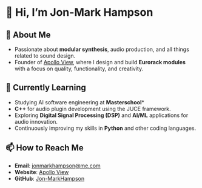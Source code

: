# 👋 Hi, I’m Jon-Mark Hampson

## 👀 About Me
- Passionate about **modular synthesis**, audio production, and all things related to sound design.
- Founder of [Apollo View](https://apolloviewmodular.com), where I design and build **Eurorack modules** with a focus on quality, functionality, and creativity.

## 🌱 Currently Learning
- Studying AI software engineering at **Masterschool***
- **C++** for audio plugin development using the JUCE framework.
- Exploring **Digital Signal Processing (DSP)** and **AI/ML** applications for audio innovation.
- Continuously improving my skills in **Python** and other coding languages.

## 📫 How to Reach Me
- **Email**: [jonmarkhampson@me.com](mailto:jonmarkhampson@me.com)
- **Website**: [Apollo View](https://apolloviewmodular.com)
- **GitHub**: [Jon-MarkHampson](https://github.com/Jon-MarkHampson)
<!---
Jon-MarkHampson/Jon-MarkHampson is a ✨ special ✨ repository because its `README.md` (this file) appears on your GitHub profile.
You can click the Preview link to take a look at your changes.
--->
